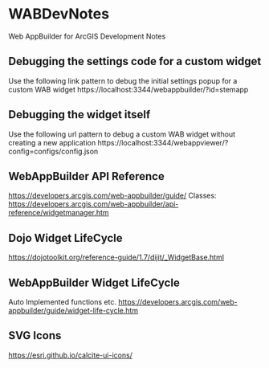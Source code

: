 # WABDevNotes
Web AppBuilder for ArcGIS Development Notes

## Debugging the settings code for a custom widget
Use the following link pattern to debug the initial settings popup for a custom WAB widget https://localhost:3344/webappbuilder/?id=stemapp

## Debugging the widget itself
Use the following url pattern to debug a custom WAB widget without creating a new application
https://localhost:3344/webappviewer/?config=configs/config.json

## WebAppBuilder API Reference
https://developers.arcgis.com/web-appbuilder/guide/
Classes:
https://developers.arcgis.com/web-appbuilder/api-reference/widgetmanager.htm

## Dojo Widget LifeCycle
https://dojotoolkit.org/reference-guide/1.7/dijit/_WidgetBase.html

## WebAppBuilder Widget LifeCycle
Auto Implemented functions etc.
https://developers.arcgis.com/web-appbuilder/guide/widget-life-cycle.htm

## SVG Icons
https://esri.github.io/calcite-ui-icons/



